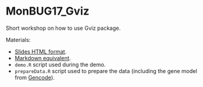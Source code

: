 # MonBUG17_Gviz

Short workshop on how to use Gviz package.

Materials:

+ [Slides HTML format](http://jmonlong.github.io/MonBUG17_Gviz/).
+ [Markdown equivalent](index).
+ `demo.R` script used during the demo.
+ `prepareData.R` script used to prepare the data (including the gene model from [Gencode](https://www.gencodegenes.org/)).
